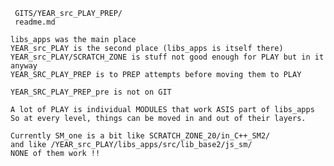 
	 GITS/YEAR_src_PLAY_PREP/
	 readme.md

	libs_apps was the main place
	YEAR_src_PLAY is the second place (libs_apps is itself there)
	YEAR_src_PLAY/SCRATCH_ZONE is stuff not good enough for PLAY but in it anyway
	YEAR_SRC_PLAY_PREP is to PREP attempts before moving them to PLAY

	YEAR_SRC_PLAY_PREP_pre is not on GIT

	A lot of PLAY is individual MODULES that work ASIS part of libs_apps
	So at every level, things can be moved in and out of their layers.

	Currently SM_one is a bit like SCRATCH_ZONE_20/in_C++_SM2/
	and like /YEAR_src_PLAY/libs_apps/src/lib_base2/js_sm/
	NONE of them work !!



